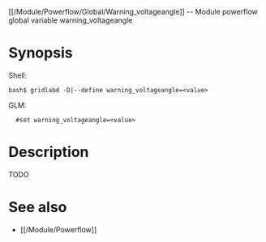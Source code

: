 [[/Module/Powerflow/Global/Warning_voltageangle]] -- Module powerflow global variable warning_voltageangle

# Synopsis
Shell:
~~~
bash$ gridlabd -D|--define warning_voltageangle=<value>
~~~
GLM:
~~~
  #set warning_voltageangle=<value>
~~~

# Description

TODO

# See also
* [[/Module/Powerflow]]
